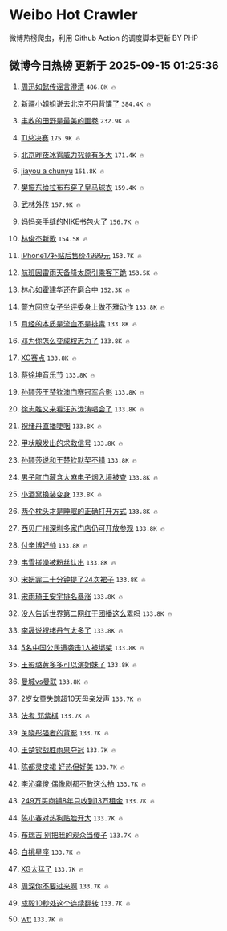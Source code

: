 # Weibo Hot Crawler 



微博热榜爬虫，利用 Github Action 的调度脚本更新 BY PHP 


## 微博今日热榜 更新于 2025-09-15 01:25:36 
1. [周迅如懿传谣言澄清](https://s.weibo.com/weibo?q=%23%E5%91%A8%E8%BF%85%E5%A6%82%E6%87%BF%E4%BC%A0%E8%B0%A3%E8%A8%80%E6%BE%84%E6%B8%85%23&t=31&band_rank=1&Refer=top) `486.8K 🔥` 

1. [新疆小姐姐说去北京不用背馕了](https://s.weibo.com/weibo?q=%23%E6%96%B0%E7%96%86%E5%B0%8F%E5%A7%90%E5%A7%90%E8%AF%B4%E5%8E%BB%E5%8C%97%E4%BA%AC%E4%B8%8D%E7%94%A8%E8%83%8C%E9%A6%95%E4%BA%86%23&t=31&band_rank=2&Refer=top) `384.4K 🔥` 

1. [丰收的田野是最美的画卷](https://s.weibo.com/weibo?q=%23%E4%B8%B0%E6%94%B6%E7%9A%84%E7%94%B0%E9%87%8E%E6%98%AF%E6%9C%80%E7%BE%8E%E7%9A%84%E7%94%BB%E5%8D%B7%23&t=31&band_rank=3&Refer=top) `232.9K 🔥` 

1. [TI总决赛](https://s.weibo.com/weibo?q=TI%E6%80%BB%E5%86%B3%E8%B5%9B&t=31&band_rank=4&Refer=top) `175.9K 🔥` 

1. [北京昨夜冰雹威力究竟有多大](https://s.weibo.com/weibo?q=%23%E5%8C%97%E4%BA%AC%E6%98%A8%E5%A4%9C%E5%86%B0%E9%9B%B9%E5%A8%81%E5%8A%9B%E7%A9%B6%E7%AB%9F%E6%9C%89%E5%A4%9A%E5%A4%A7%23&t=31&band_rank=5&Refer=top) `171.4K 🔥` 

1. [jiayou a chunyu](https://s.weibo.com/weibo?q=jiayou%20a%20chunyu&t=31&band_rank=6&Refer=top) `161.8K 🔥` 

1. [樊振东给拉布布穿了皇马球衣](https://s.weibo.com/weibo?q=%23%E6%A8%8A%E6%8C%AF%E4%B8%9C%E7%BB%99%E6%8B%89%E5%B8%83%E5%B8%83%E7%A9%BF%E4%BA%86%E7%9A%87%E9%A9%AC%E7%90%83%E8%A1%A3%23&t=31&band_rank=7&Refer=top) `159.4K 🔥` 

1. [武林外传](https://s.weibo.com/weibo?q=%E6%AD%A6%E6%9E%97%E5%A4%96%E4%BC%A0&t=31&band_rank=8&Refer=top) `157.9K 🔥` 

1. [妈妈亲手缝的NIKE书包火了](https://s.weibo.com/weibo?q=%23%E5%A6%88%E5%A6%88%E4%BA%B2%E6%89%8B%E7%BC%9D%E7%9A%84NIKE%E4%B9%A6%E5%8C%85%E7%81%AB%E4%BA%86%23&t=31&band_rank=9&Refer=top) `156.7K 🔥` 

1. [林俊杰新歌](https://s.weibo.com/weibo?q=%E6%9E%97%E4%BF%8A%E6%9D%B0%E6%96%B0%E6%AD%8C&t=31&band_rank=10&Refer=top) `154.5K 🔥` 

1. [iPhone17补贴后售价4999元](https://s.weibo.com/weibo?q=%23iPhone17%E8%A1%A5%E8%B4%B4%E5%90%8E%E5%94%AE%E4%BB%B74999%E5%85%83%23&t=31&band_rank=11&Refer=top) `153.7K 🔥` 

1. [航班因雷雨天备降太原引乘客下跪](https://s.weibo.com/weibo?q=%23%E8%88%AA%E7%8F%AD%E5%9B%A0%E9%9B%B7%E9%9B%A8%E5%A4%A9%E5%A4%87%E9%99%8D%E5%A4%AA%E5%8E%9F%E5%BC%95%E4%B9%98%E5%AE%A2%E4%B8%8B%E8%B7%AA%23&t=31&band_rank=12&Refer=top) `153.5K 🔥` 

1. [林心如霍建华还在磨合中](https://s.weibo.com/weibo?q=%23%E6%9E%97%E5%BF%83%E5%A6%82%E9%9C%8D%E5%BB%BA%E5%8D%8E%E8%BF%98%E5%9C%A8%E7%A3%A8%E5%90%88%E4%B8%AD%23&t=31&band_rank=13&Refer=top) `152.3K 🔥` 

1. [警方回应女子坐评委身上做不雅动作](https://s.weibo.com/weibo?q=%23%E8%AD%A6%E6%96%B9%E5%9B%9E%E5%BA%94%E5%A5%B3%E5%AD%90%E5%9D%90%E8%AF%84%E5%A7%94%E8%BA%AB%E4%B8%8A%E5%81%9A%E4%B8%8D%E9%9B%85%E5%8A%A8%E4%BD%9C%23&t=31&band_rank=14&Refer=top) `133.8K 🔥` 

1. [月经的本质是流血不是排毒](https://s.weibo.com/weibo?q=%E6%9C%88%E7%BB%8F%E7%9A%84%E6%9C%AC%E8%B4%A8%E6%98%AF%E6%B5%81%E8%A1%80%E4%B8%8D%E6%98%AF%E6%8E%92%E6%AF%92&t=31&band_rank=15&Refer=top) `133.8K 🔥` 

1. [邓为你怎么变成权志为了](https://s.weibo.com/weibo?q=%E9%82%93%E4%B8%BA%E4%BD%A0%E6%80%8E%E4%B9%88%E5%8F%98%E6%88%90%E6%9D%83%E5%BF%97%E4%B8%BA%E4%BA%86&t=31&band_rank=16&Refer=top) `133.8K 🔥` 

1. [XG赛点](https://s.weibo.com/weibo?q=XG%E8%B5%9B%E7%82%B9&t=31&band_rank=17&Refer=top) `133.8K 🔥` 

1. [蔡徐坤音乐节](https://s.weibo.com/weibo?q=%E8%94%A1%E5%BE%90%E5%9D%A4%E9%9F%B3%E4%B9%90%E8%8A%82&t=31&band_rank=18&Refer=top) `133.8K 🔥` 

1. [孙颖莎王楚钦澳门赛冠军合影](https://s.weibo.com/weibo?q=%23%E5%AD%99%E9%A2%96%E8%8E%8E%E7%8E%8B%E6%A5%9A%E9%92%A6%E6%BE%B3%E9%97%A8%E8%B5%9B%E5%86%A0%E5%86%9B%E5%90%88%E5%BD%B1%23&t=31&band_rank=19&Refer=top) `133.8K 🔥` 

1. [徐志胜又来看汪苏泷演唱会了](https://s.weibo.com/weibo?q=%E5%BE%90%E5%BF%97%E8%83%9C%E5%8F%88%E6%9D%A5%E7%9C%8B%E6%B1%AA%E8%8B%8F%E6%B3%B7%E6%BC%94%E5%94%B1%E4%BC%9A%E4%BA%86&t=31&band_rank=20&Refer=top) `133.8K 🔥` 

1. [祝绪丹直播哽咽](https://s.weibo.com/weibo?q=%E7%A5%9D%E7%BB%AA%E4%B8%B9%E7%9B%B4%E6%92%AD%E5%93%BD%E5%92%BD&t=31&band_rank=21&Refer=top) `133.8K 🔥` 

1. [甲状腺发出的求救信号](https://s.weibo.com/weibo?q=%23%E7%94%B2%E7%8A%B6%E8%85%BA%E5%8F%91%E5%87%BA%E7%9A%84%E6%B1%82%E6%95%91%E4%BF%A1%E5%8F%B7%23&t=31&band_rank=22&Refer=top) `133.8K 🔥` 

1. [孙颖莎说和王楚钦默契不错](https://s.weibo.com/weibo?q=%23%E5%AD%99%E9%A2%96%E8%8E%8E%E8%AF%B4%E5%92%8C%E7%8E%8B%E6%A5%9A%E9%92%A6%E9%BB%98%E5%A5%91%E4%B8%8D%E9%94%99%23&t=31&band_rank=23&Refer=top) `133.8K 🔥` 

1. [男子肛门藏含大麻电子烟入境被查](https://s.weibo.com/weibo?q=%23%E7%94%B7%E5%AD%90%E8%82%9B%E9%97%A8%E8%97%8F%E5%90%AB%E5%A4%A7%E9%BA%BB%E7%94%B5%E5%AD%90%E7%83%9F%E5%85%A5%E5%A2%83%E8%A2%AB%E6%9F%A5%23&t=31&band_rank=24&Refer=top) `133.8K 🔥` 

1. [小酒窝换装变身](https://s.weibo.com/weibo?q=%23%E5%B0%8F%E9%85%92%E7%AA%9D%E6%8D%A2%E8%A3%85%E5%8F%98%E8%BA%AB%23&t=31&band_rank=25&Refer=top) `133.8K 🔥` 

1. [两个枕头才是睡眠的正确打开方式](https://s.weibo.com/weibo?q=%23%E4%B8%A4%E4%B8%AA%E6%9E%95%E5%A4%B4%E6%89%8D%E6%98%AF%E7%9D%A1%E7%9C%A0%E7%9A%84%E6%AD%A3%E7%A1%AE%E6%89%93%E5%BC%80%E6%96%B9%E5%BC%8F%23&t=31&band_rank=26&Refer=top) `133.8K 🔥` 

1. [西贝广州深圳多家门店仍可开放参观](https://s.weibo.com/weibo?q=%23%E8%A5%BF%E8%B4%9D%E5%B9%BF%E5%B7%9E%E6%B7%B1%E5%9C%B3%E5%A4%9A%E5%AE%B6%E9%97%A8%E5%BA%97%E4%BB%8D%E5%8F%AF%E5%BC%80%E6%94%BE%E5%8F%82%E8%A7%82%23&t=31&band_rank=27&Refer=top) `133.8K 🔥` 

1. [付辛博好帅](https://s.weibo.com/weibo?q=%23%E4%BB%98%E8%BE%9B%E5%8D%9A%E5%A5%BD%E5%B8%85%23&t=31&band_rank=28&Refer=top) `133.8K 🔥` 

1. [韦雪搓澡被粉丝认出](https://s.weibo.com/weibo?q=%23%E9%9F%A6%E9%9B%AA%E6%90%93%E6%BE%A1%E8%A2%AB%E7%B2%89%E4%B8%9D%E8%AE%A4%E5%87%BA%23&t=31&band_rank=29&Refer=top) `133.8K 🔥` 

1. [宋妍霏二十分钟提了24次裙子](https://s.weibo.com/weibo?q=%E5%AE%8B%E5%A6%8D%E9%9C%8F%E4%BA%8C%E5%8D%81%E5%88%86%E9%92%9F%E6%8F%90%E4%BA%8624%E6%AC%A1%E8%A3%99%E5%AD%90&t=31&band_rank=30&Refer=top) `133.8K 🔥` 

1. [宋雨琦王安宇排名暴涨](https://s.weibo.com/weibo?q=%E5%AE%8B%E9%9B%A8%E7%90%A6%E7%8E%8B%E5%AE%89%E5%AE%87%E6%8E%92%E5%90%8D%E6%9A%B4%E6%B6%A8&t=31&band_rank=31&Refer=top) `133.8K 🔥` 

1. [没人告诉世界第二网红干团播这么累吗](https://s.weibo.com/weibo?q=%E6%B2%A1%E4%BA%BA%E5%91%8A%E8%AF%89%E4%B8%96%E7%95%8C%E7%AC%AC%E4%BA%8C%E7%BD%91%E7%BA%A2%E5%B9%B2%E5%9B%A2%E6%92%AD%E8%BF%99%E4%B9%88%E7%B4%AF%E5%90%97&t=31&band_rank=32&Refer=top) `133.8K 🔥` 

1. [李晟说祝绪丹气太多了](https://s.weibo.com/weibo?q=%E6%9D%8E%E6%99%9F%E8%AF%B4%E7%A5%9D%E7%BB%AA%E4%B8%B9%E6%B0%94%E5%A4%AA%E5%A4%9A%E4%BA%86&t=31&band_rank=33&Refer=top) `133.8K 🔥` 

1. [5名中国公民遭袭击1人被绑架](https://s.weibo.com/weibo?q=%235%E5%90%8D%E4%B8%AD%E5%9B%BD%E5%85%AC%E6%B0%91%E9%81%AD%E8%A2%AD%E5%87%BB1%E4%BA%BA%E8%A2%AB%E7%BB%91%E6%9E%B6%23&t=31&band_rank=34&Refer=top) `133.8K 🔥` 

1. [王影璐黄多多可以演姐妹了](https://s.weibo.com/weibo?q=%E7%8E%8B%E5%BD%B1%E7%92%90%E9%BB%84%E5%A4%9A%E5%A4%9A%E5%8F%AF%E4%BB%A5%E6%BC%94%E5%A7%90%E5%A6%B9%E4%BA%86&t=31&band_rank=35&Refer=top) `133.8K 🔥` 

1. [曼城vs曼联](https://s.weibo.com/weibo?q=%23%E6%9B%BC%E5%9F%8Evs%E6%9B%BC%E8%81%94%23&t=31&band_rank=36&Refer=top) `133.8K 🔥` 

1. [2岁女童失踪超10天母亲发声](https://s.weibo.com/weibo?q=%232%E5%B2%81%E5%A5%B3%E7%AB%A5%E5%A4%B1%E8%B8%AA%E8%B6%8510%E5%A4%A9%E6%AF%8D%E4%BA%B2%E5%8F%91%E5%A3%B0%23&t=31&band_rank=37&Refer=top) `133.7K 🔥` 

1. [法考 邓紫棋](https://s.weibo.com/weibo?q=%E6%B3%95%E8%80%83%20%E9%82%93%E7%B4%AB%E6%A3%8B&t=31&band_rank=38&Refer=top) `133.7K 🔥` 

1. [关晓彤强者的背影](https://s.weibo.com/weibo?q=%E5%85%B3%E6%99%93%E5%BD%A4%E5%BC%BA%E8%80%85%E7%9A%84%E8%83%8C%E5%BD%B1&t=31&band_rank=39&Refer=top) `133.7K 🔥` 

1. [王楚钦战胜雨果夺冠](https://s.weibo.com/weibo?q=%23%E7%8E%8B%E6%A5%9A%E9%92%A6%E6%88%98%E8%83%9C%E9%9B%A8%E6%9E%9C%E5%A4%BA%E5%86%A0%23&t=31&band_rank=40&Refer=top) `133.7K 🔥` 

1. [陈都灵皮裙 好热但好美](https://s.weibo.com/weibo?q=%E9%99%88%E9%83%BD%E7%81%B5%E7%9A%AE%E8%A3%99%20%E5%A5%BD%E7%83%AD%E4%BD%86%E5%A5%BD%E7%BE%8E&t=31&band_rank=41&Refer=top) `133.7K 🔥` 

1. [李沁龚俊 偶像剧都不敢这么拍](https://s.weibo.com/weibo?q=%E6%9D%8E%E6%B2%81%E9%BE%9A%E4%BF%8A%20%E5%81%B6%E5%83%8F%E5%89%A7%E9%83%BD%E4%B8%8D%E6%95%A2%E8%BF%99%E4%B9%88%E6%8B%8D&t=31&band_rank=42&Refer=top) `133.7K 🔥` 

1. [249万买商铺8年只收到13万租金](https://s.weibo.com/weibo?q=%23249%E4%B8%87%E4%B9%B0%E5%95%86%E9%93%BA8%E5%B9%B4%E5%8F%AA%E6%94%B6%E5%88%B013%E4%B8%87%E7%A7%9F%E9%87%91%23&t=31&band_rank=43&Refer=top) `133.7K 🔥` 

1. [陈小春对热狗贴脸开大](https://s.weibo.com/weibo?q=%E9%99%88%E5%B0%8F%E6%98%A5%E5%AF%B9%E7%83%AD%E7%8B%97%E8%B4%B4%E8%84%B8%E5%BC%80%E5%A4%A7&t=31&band_rank=44&Refer=top) `133.7K 🔥` 

1. [布瑞吉 别把我的观众当傻子](https://s.weibo.com/weibo?q=%E5%B8%83%E7%91%9E%E5%90%89%20%E5%88%AB%E6%8A%8A%E6%88%91%E7%9A%84%E8%A7%82%E4%BC%97%E5%BD%93%E5%82%BB%E5%AD%90&t=31&band_rank=45&Refer=top) `133.7K 🔥` 

1. [白桃星座](https://s.weibo.com/weibo?q=%E7%99%BD%E6%A1%83%E6%98%9F%E5%BA%A7&t=31&band_rank=46&Refer=top) `133.7K 🔥` 

1. [XG太猛了](https://s.weibo.com/weibo?q=XG%E5%A4%AA%E7%8C%9B%E4%BA%86&t=31&band_rank=47&Refer=top) `133.7K 🔥` 

1. [周深你不要过来啊](https://s.weibo.com/weibo?q=%E5%91%A8%E6%B7%B1%E4%BD%A0%E4%B8%8D%E8%A6%81%E8%BF%87%E6%9D%A5%E5%95%8A&t=31&band_rank=48&Refer=top) `133.7K 🔥` 

1. [成毅10秒处这个连续翻转](https://s.weibo.com/weibo?q=%E6%88%90%E6%AF%8510%E7%A7%92%E5%A4%84%E8%BF%99%E4%B8%AA%E8%BF%9E%E7%BB%AD%E7%BF%BB%E8%BD%AC&t=31&band_rank=49&Refer=top) `133.7K 🔥` 

1. [wtt](https://s.weibo.com/weibo?q=wtt&t=31&band_rank=50&Refer=top) `133.7K 🔥` 

